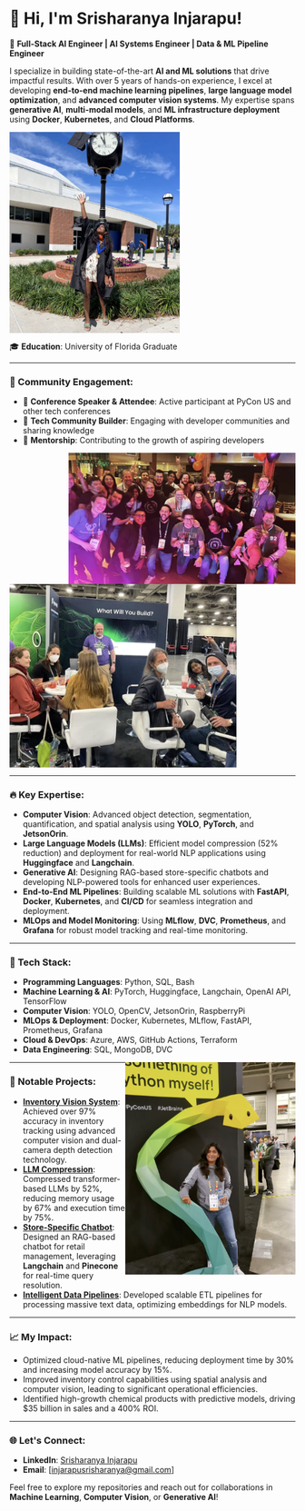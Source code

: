 # 👋 Hi, I'm Srisharanya Injarapu!  

🚀 **Full-Stack AI Engineer | AI Systems Engineer | Data & ML Pipeline Engineer**  

I specialize in building state-of-the-art **AI and ML solutions** that drive impactful results. With over 5 years of hands-on experience, I excel at developing **end-to-end machine learning pipelines**, **large language model optimization**, and **advanced computer vision systems**. My expertise spans **generative AI**, **multi-modal models**, and **ML infrastructure deployment** using **Docker**, **Kubernetes**, and **Cloud Platforms**.  

<img src="graduation.png" width="300" align="center" alt="UF Graduation Photo"/>

🎓 **Education**: University of Florida Graduate

---

### 🤝 Community Engagement:
- 🎤 **Conference Speaker & Attendee**: Active participant at PyCon US and other tech conferences
- 👥 **Tech Community Builder**: Engaging with developer communities and sharing knowledge
- 🌟 **Mentorship**: Contributing to the growth of aspiring developers
  

<img src="party.png" width="400" align="right" alt="Pycon"/> <img src="anacondas.png" width="400" align="center" alt="Pycon"/> 

---


### 🔥 Key Expertise:  
- **Computer Vision**: Advanced object detection, segmentation, quantification, and spatial analysis using **YOLO**, **PyTorch**, and **JetsonOrin**.  
- **Large Language Models (LLMs)**: Efficient model compression (52% reduction) and deployment for real-world NLP applications using **Huggingface** and **Langchain**.  
- **Generative AI**: Designing RAG-based store-specific chatbots and developing NLP-powered tools for enhanced user experiences.  
- **End-to-End ML Pipelines**: Building scalable ML solutions with **FastAPI**, **Docker**, **Kubernetes**, and **CI/CD** for seamless integration and deployment.  
- **MLOps and Model Monitoring**: Using **MLflow**, **DVC**, **Prometheus**, and **Grafana** for robust model tracking and real-time monitoring.  

---

### 🔧 Tech Stack:  
- **Programming Languages**: Python, SQL, Bash  
- **Machine Learning & AI**: PyTorch, Huggingface, Langchain, OpenAI API, TensorFlow  
- **Computer Vision**: YOLO, OpenCV, JetsonOrin, RaspberryPi  
- **MLOps & Deployment**: Docker, Kubernetes, MLflow, FastAPI, Prometheus, Grafana  
- **Cloud & DevOps**: Azure, AWS, GitHub Actions, Terraform  
- **Data Engineering**: SQL, MongoDB, DVC  

<img src="pycon.png" width="300" align="right" alt="At PyConUS"/>

---

### 🚀 Notable Projects:  
- **[Inventory Vision System](#)**: Achieved over 97% accuracy in inventory tracking using advanced computer vision and dual-camera depth detection technology.  
- **[LLM Compression](#)**: Compressed transformer-based LLMs by 52%, reducing memory usage by 67% and execution time by 75%.  
- **[Store-Specific Chatbot](#)**: Designed an RAG-based chatbot for retail management, leveraging **Langchain** and **Pinecone** for real-time query resolution.  
- **[Intelligent Data Pipelines](#)**: Developed scalable ETL pipelines for processing massive text data, optimizing embeddings for NLP models.  

---

### 📈 My Impact:  
- Optimized cloud-native ML pipelines, reducing deployment time by 30% and increasing model accuracy by 15%.  
- Improved inventory control capabilities using spatial analysis and computer vision, leading to significant operational efficiencies.  
- Identified high-growth chemical products with predictive models, driving $35 billion in sales and a 400% ROI.  

---

### 🌐 Let's Connect:  
- **LinkedIn**: [Srisharanya Injarapu](https://www.linkedin.com/in/srisharanya-injarapu/)  
- **Email**: [injarapusrisharanya@gmail.com]  

Feel free to explore my repositories and reach out for collaborations in **Machine Learning**, **Computer Vision**, or **Generative AI**!  
